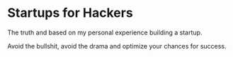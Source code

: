 # Startups for Hackers

The truth and based on my personal experience building a startup.

Avoid the bullshit, avoid the drama and optimize your chances for success.


